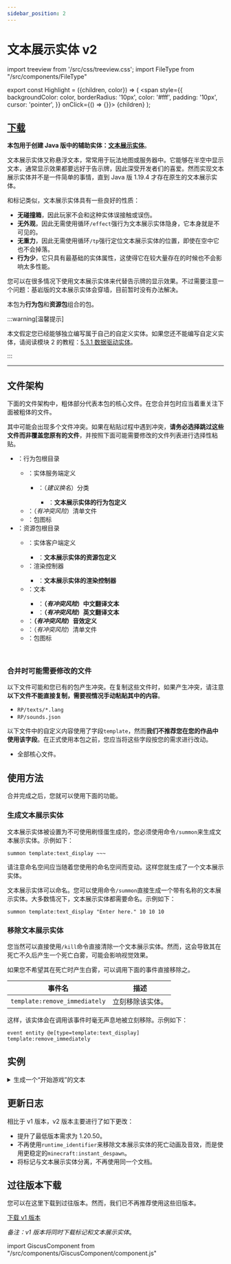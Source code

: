 ```yaml
---
sidebar_position: 2
---
```


# 文本展示实体 v2

import treeview from '/src/css/treeview.css';
import FileType from "/src/components/FileType"

export const Highlight = ({children, color}) => (
  <span
    style={{ backgroundColor: color, borderRadius: '10px', color: '#fff', padding: '10px', cursor: 'pointer', }}
    onClick={() => {}}>
    {children}
  </span>
);

## [<Highlight color="#25c2a0">下载</Highlight>](https://app.nekodrive.net/s/VZMid)

**本包用于创建 Java 版中的辅助实体：[文本展示实体](https://zh.minecraft.wiki/w/展示实体)**。

文本展示实体又称悬浮文本，常常用于玩法地图或服务器中。它能够在半空中显示文本，通常显示效果都要远好于告示牌，因此深受开发者们的喜爱。然而实现文本展示实体并不是一件简单的事情，直到 Java 版 1.19.4 才存在原生的文本展示实体。

和标记类似，文本展示实体具有一些良好的性质：

- **无碰撞箱**，因此玩家不会和这种实体误接触或误伤。
- **无外观**，因此无需使用循环`/effect`强行为文本展示实体隐身，它本身就是不可见的。
- **无重力**，因此无需使用循环`/tp`强行定位文本展示实体的位置，即使在空中它也不会掉落。
- **行为少**，它只具有最基础的实体属性，这使得它在较大量存在的时候也不会影响太多性能。

您可以在很多情况下使用文本展示实体来代替告示牌的显示效果。不过需要注意一个问题：基岩版的文本展示实体会穿墙，目前暂时没有办法解决。

本包为**行为包**和**资源包**组合的包。

:::warning[温馨提示]

本文假定您已经能够独立编写属于自己的自定义实体。如果您还不能编写自定义实体，请阅读模块 2 的教程：[5.3.1 数据驱动实体](/docs/tutorials/a2_addons/b5_combined_addons/3_custom_entities/1_data_driven_entities)。

:::

---

## 文件架构

下面的文件架构中，粗体部分代表本包的核心文件。在您合并包时应当着重关注下面被粗体的文件。

其中可能会出现多个文件冲突。如果在粘贴过程中遇到冲突，**请务必选择跳过这些文件而非覆盖您原有的文件**，并按照下面可能需要修改的文件列表进行选择性粘贴。

<div class="treeview">

- <FileType fileType="folder" name="BP_text_display"/>：行为包根目录
  - <FileType fileType="folder" name="entities"/>：实体服务端定义
    - <FileType fileType="folder" name="template"/>：（*建议换名*）分类
      - <FileType fileType="file" name="text_display.server_entity.json"/>：**文本展示实体的行为包定义**
  - <FileType fileType="file" name="manifest.json"/>：（*有冲突风险*）清单文件
  - <FileType fileType="image" name="pack_icon.png"/>：包图标
- <FileType fileType="folder" name="RP_text_display"/>：资源包根目录
  - <FileType fileType="folder" name="entity"/>：实体客户端定义
    - <FileType fileType="file" name="text_display.client_entity.json"/>：**文本展示实体的资源包定义**
  - <FileType fileType="folder" name="render_controllers"/>：渲染控制器
    - <FileType fileType="file" name="text_display.render_controllers.json"/>：**文本展示实体的渲染控制器**
  - <FileType fileType="folder" name="texts"/>：文本
    - <FileType fileType="file" name="zh_CN.lang"/>：**（*有冲突风险*）中文翻译文本**
    - <FileType fileType="file" name="en_US.lang"/>：**（*有冲突风险*）英文翻译文本**
  - <FileType fileType="file" name="sounds.json"/>：**（*有冲突风险*）音效定义**
  - <FileType fileType="file" name="manifest.json"/>：（*有冲突风险*）清单文件
  - <FileType fileType="image" name="pack_icon.png"/>：包图标

<br/></div>

### 合并时可能需要修改的文件

以下文件可能和您已有的包产生冲突。在复制这些文件时，如果产生冲突，请注意**以下文件不能直接复制，需要视情况手动粘贴其中的内容**。

- `RP/texts/*.lang`
- `RP/sounds.json`

以下文件中的自定义内容使用了字段`template`，然而**我们不推荐您在您的作品中使用该字段**。在正式使用本包之前，您应当将这些字段按您的需求进行改动。

- 全部核心文件。

## 使用方法

合并完成之后，您就可以使用下面的功能。

### 生成文本展示实体

文本展示实体被设置为不可使用刷怪蛋生成的，您必须使用命令`/summon`来生成文本展示实体。示例如下：

```mcfunction
summon template:text_display ~~~
```

请注意命名空间应当随着您使用的命名空间而变动。这样您就生成了一个文本展示实体。

文本展示实体可以命名。您可以使用命令`/summon`直接生成一个带有名称的文本展示实体。大多数情况下，文本展示实体都需要命名。示例如下：

```mcfunction
summon template:text_display "Enter here." 10 10 10
```

### 移除文本展示实体

您当然可以直接使用`/kill`命令直接清除一个文本展示实体。然而，这会导致其在死亡不久后产生一个死亡白雾，可能会影响视觉效果。

如果您不希望其在死亡时产生白雾，可以调用下面的事件直接移除之。

| 事件名 | 描述 |
| --- | --- |
| `template:remove_immediately` | 立刻移除该实体。 |

这样，该实体会在调用该事件时毫无声息地被立刻移除。示例如下：

```mcfunction
event entity @e[type=template:text_display] template:remove_immediately
```

## 实例

<details>

<summary>生成一个“开始游戏”的文本</summary>

使用一个一次性执行的函数`init.mcfunction`来定义一个文本展示实体：

```mcfunction title="init.mcfunction" showLineNumbers
summon template:text_display "§b点击按钮以开始游戏" 10 10 10
```

</details>

## 更新日志

相比于 v1 版本，v2 版本主要进行了如下更改：

- 提升了最低版本需求为 1.20.50。
- 不再使用`runtime_identifier`来移除文本展示实体的死亡动画及音效，而是使用更稳定的`minecraft:instant_despawn`。
- 将标记与文本展示实体分离，不再使用同一个文档。

## 过往版本下载

您可以在这里下载到过往版本。然而，我们已不再推荐使用这些旧版本。

[<Highlight color="#25c2a0">下载 v1 版本</Highlight>](https://app.nekodrive.net/s/zgGi4)

*备注：v1 版本将同时下载标记和文本展示实体*。

import GiscusComponent from "/src/components/GiscusComponent/component.js"

<GiscusComponent/>
